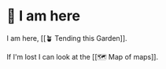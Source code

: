 # 🌸 I am here

I am here, [[🪴 Tending this Garden]].

If I'm lost I can look at the [[🗺️ Map of maps]].
